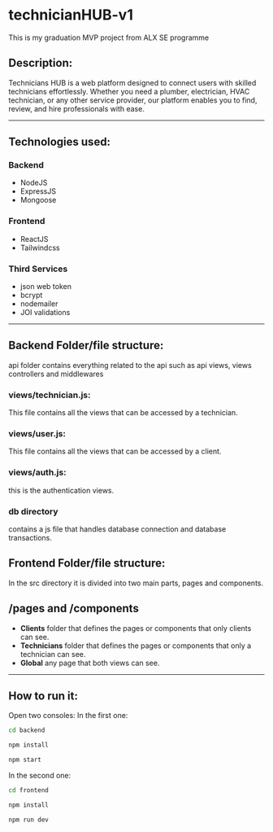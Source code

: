 # technicianHUB-v1

This is my graduation MVP project from ALX SE programme

## Description:

Technicians HUB is a web platform designed to connect users with skilled technicians effortlessly. Whether you need a plumber, electrician, HVAC technician, or any other service provider, our platform enables you to find, review, and hire professionals with ease.

---

## Technologies used:

### Backend

- NodeJS
- ExpressJS
- Mongoose

### Frontend

- ReactJS
- Tailwindcss

### Third Services

- json web token
- bcrypt
- nodemailer
- JOI validations

---

## Backend Folder/file structure:

api folder contains everything related to the api such as api views, views controllers and middlewares

### views/technician.js:

This file contains all the views that can be accessed by a technician.

### views/user.js:

This file contains all the views that can be accessed by a client.

### views/auth.js:

this is the authentication views.

### db directory

contains a js file that handles database connection and database transactions.

## Frontend Folder/file structure:

In the src directory it is divided into two main parts, pages and components.

## /pages and /components

- **Clients** folder that defines the pages or components that only clients can see.
- **Technicians** folder that defines the pages or components that only a technician can see.
- **Global** any page that both views can see.

---

## How to run it:

Open two consoles:
In the first one:

```sh
cd backend
```

```sh
npm install
```

```sh
npm start
```

In the second one:

```sh
cd frontend
```

```sh
npm install
```

```sh
npm run dev
```
